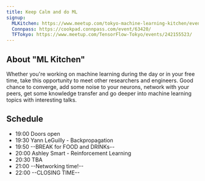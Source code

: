 ```yaml
---
title: Keep Calm and do ML
signup: 
  MLKitchen: https://www.meetup.com/tokyo-machine-learning-kitchen/events/242060161/
  Connpass: https://cookpad.connpass.com/event/63420/
  TFTokyo: https://www.meetup.com/TensorFlow-Tokyo/events/242155523/
---
```


## About "ML Kitchen"
Whether you're working on machine learning during the day or in your free time, take this opportunity to meet other researchers and engineers. Good chance to converge, add some noise to your neurons, network with your peers, get some knowledge transfer and go deeper into machine learning topics with interesting talks.


## Schedule

- 19:00 Doors open
- 19:30 Yann LeGuilly - Backpropagation
- 19:50 --BREAK for FOOD and DRINKs--
- 20:00 Ashley Smart - Reinforcement Learning
- 20:30 TBA
- 21:00 --Networking time!--
- 22:00 --CLOSING TIME--

